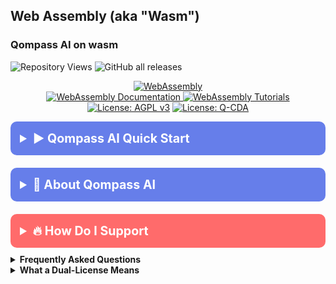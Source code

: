 <!----------/qompassai/wasm/README.md ---------------->
<!-- ----------Qompass AI WASM ----------------------->
<!-- Copyright (C) 2025 Qompass AI, All rights reserved -->
<!-------------------------------------------------------->

<h2> Web Assembly (aka "Wasm")</h2>

<h3> Qompass AI on wasm </h3>

![Repository Views](https://komarev.com/ghpvc/?username=qompassai-wasm)
![GitHub all releases](https://img.shields.io/github/downloads/qompassai/wasm/total?style=flat-square)

<p align="center">
<a href="https://webassembly.org/">
  <img src="https://img.shields.io/badge/WebAssembly-654FF0?style=for-the-badge&logo=webassembly&logoColor=white"
    alt="WebAssembly">
</a>
<br>
<a href="https://webassembly.org/docs/">
  <img src="https://img.shields.io/badge/Wasm_Documentation-blue?style=flat-square" alt="WebAssembly Documentation">
</a>
<a href="https://github.com/topics/webassembly-tutorial">
  <img src="https://img.shields.io/badge/Wasm_Tutorials-green?style=flat-square" alt="WebAssembly Tutorials">
</a>
<br>
<a href="https://www.gnu.org/licenses/agpl-3.0"><img src="https://img.shields.io/badge/License-AGPL%20v3-blue.svg"
    alt="License: AGPL v3"></a>
<a href="./LICENSE-QCDA"><img src="https://img.shields.io/badge/license-Q--CDA-lightgrey.svg" alt="License: Q-CDA"></a>
</p>

<details>
  <summary style="font-size: 1.4em; font-weight: bold; padding: 15px; background: #667eea; color: white; border-radius: 10px; cursor: pointer; margin: 10px 0;">
    <strong>▶️ Qompass AI Quick Start</strong>
  </summary>
  <div style="background: #f8f9fa; padding: 15px; border-radius: 5px; margin-top: 10px; font-family: monospace;">

```sh
curl -fSsL https://raw.githubusercontent.com/qompassai/wasm/main/scripts/quickstart.sh | sh
```
  </div>
  <blockquote style="font-size: 1.2em; line-height: 1.8; padding: 25px; background: #f8f9fa; border-left: 6px solid #667eea; border-radius: 8px; margin: 15px 0; box-shadow: 0 2px 8px rgba(0,0,0,0.1);">
    <details>
      <summary style="font-size: 1em; font-weight: bold; padding: 10px; background: #e9ecef; color: #333; border-radius: 5px; cursor: pointer; margin: 10px 0;">
        <strong>📄 We STRONGLY advise you read the script BEFORE running it 😉</strong>
      </summary>
      <pre style="background: #fff; padding: 15px; border-radius: 5px; border: 1px solid #ddd; overflow-x: auto;">
#!/bin/sh
# /qompassai/wasm/scripts/quickstart.sh
# Qompass AI WASM Quick Start
# Copyright (C) 2025 Qompass AI, All rights reserved
####################################################
set -eu
IFS=' 
'
XDG_BIN_HOME="${XDG_BIN_HOME:-$HOME/.local/bin}"
XDG_CONFIG_HOME="${XDG_CONFIG_HOME:-$HOME/.config}"
XDG_DATA_HOME="${XDG_DATA_HOME:-$HOME/.local/share}"
WASM_CONFIG_DIR="$XDG_CONFIG_HOME/wasm"
WASM_DATA_DIR="$XDG_DATA_HOME/wasm"
mkdir -p "$XDG_BIN_HOME" "$WASM_CONFIG_DIR" "$WASM_DATA_DIR"
case ":$PATH:" in
*":$XDG_BIN_HOME:"*) ;;
*) PATH="$XDG_BIN_HOME:$PATH" ;;
esac
export PATH
NEEDED_TOOLS="curl tar wget git"
MISSING=""
for tool in $NEEDED_TOOLS; do
        if ! command -v "$tool" >/dev/null 2>&1; then
                if [ -x "/usr/bin/$tool" ]; then
                        ln -sf "/usr/bin/$tool" "$XDG_BIN_HOME/$tool"
                        printf " → Added symlink for %s in %s\n" "$tool" "$XDG_BIN_HOME"
                else
                        MISSING="$MISSING $tool"
                fi
        fi
done
if [ -n "$MISSING" ]; then
        printf "⚠ Missing tools: %s\n" "$MISSING"
        printf "Please install with your package manager.\n"
        exit 1
fi
printf '╭──────────────────────────────────────╮\n'
printf '│     Qompass AI · WASM Quick‑Start    │\n'
printf '╰──────────────────────────────────────╯\n'
printf '   © 2025 Qompass AI. All rights reserved\n\n'
printf "This script will set up a local WebAssembly (WASM) developer toolkit in:\n"
printf "  %s (binaries)\n  %s (config)\n  %s (data)\n\n" "$XDG_BIN_HOME" "$WASM_CONFIG_DIR" "$WASM_DATA_DIR"
printf "Choose WASM runtimes to install:\n"
printf " 1) Wasmtime (Bytecode Alliance)\n"
printf " 2) Wasmer (JIT/WASI)\n"
printf " 3) Wazero (Go, portable)\n"
printf " 4) All (recommended)\n"
printf " q) Quit\n"
printf "Selection [4]: "
read -r CHOICE
[ -z "$CHOICE" ] && CHOICE=4
[ "$CHOICE" = "q" ] && exit 0
RUNTIMES=""
case "$CHOICE" in
1) RUNTIMES="wasmtime" ;;
2) RUNTIMES="wasmer" ;;
3) RUNTIMES="wazero" ;;
4) RUNTIMES="wasmtime wasmer wazero" ;;
*)
        printf "Unknown selection.\n"
        exit 1
        ;;
esac
arch_detect() {
        UNAME_ARCH="$(uname -m)"
        case "$UNAME_ARCH" in
        x86_64) echo "x86_64" ;;
        aarch64 | arm64) echo "aarch64" ;;
        *) echo "$UNAME_ARCH" ;;
        esac
}
ARCH=$(arch_detect)
OS="$(uname -s | tr '[:upper:]' '[:lower:]')"
install_wasmtime() {
        printf "→ Installing Wasmtime ...\n"
        LATEST="$(curl -s https://api.github.com/repos/bytecodealliance/wasmtime/releases/latest | grep -o 'tag_name": *"[^"]*' | head -1 | awk -F'"' '{print $3}')"
        [ -z "$LATEST" ] && LATEST="v21.0.0"
        URL="https://github.com/bytecodealliance/wasmtime/releases/download/$LATEST/wasmtime-$LATEST-${ARCH}-${OS}.tar.xz"
        DEST="$WASM_DATA_DIR/wasmtime"
        mkdir -p "$DEST"
        curl -fsSL "$URL" | tar -xJ -C "$DEST" --strip-components=1
        ln -sf "$DEST/wasmtime" "$XDG_BIN_HOME/wasmtime"
        printf " · Wasmtime installed and linked.\n"
}
install_wasmer() {
        printf "→ Installing Wasmer ...\n"
        WASMER_URL="https://get.wasmer.io"
        curl -fsSL "$WASMER_URL" | sh -s -- -y --prefix "$WASM_DATA_DIR/wasmer"
        ln -sf "$WASM_DATA_DIR/wasmer/bin/wasmer" "$XDG_BIN_HOME/wasmer"
        printf " · Wasmer installed and linked.\n"
}
install_wazero() {
        printf "→ Installing Wazero ...\n"
        LATEST="$(curl -s https://api.github.com/repos/tetratelabs/wazero/releases/latest | grep -o 'tag_name\": *\"[^\"]*' | head -1 | awk -F'\"' '{print $3}')"
        [ -z "$LATEST" ] && LATEST="v1.7.0"
        FILE="wazero-${OS}-${ARCH}"
        URL="https://github.com/tetratelabs/wazero/releases/download/$LATEST/$FILE"
        curl -fsSL "$URL" -o "$XDG_BIN_HOME/wazero"
        chmod +x "$XDG_BIN_HOME/wazero"
        printf " · Wazero installed.\n"
}
for R in $RUNTIMES; do
        case "$R" in
        wasmtime) install_wasmtime ;;
        wasmer) install_wasmer ;;
        wazero) install_wazero ;;
        esac
done
add_path_to_shell_rc() {
        rcfile=$1
        line="export PATH=\"$XDG_BIN_HOME:\$PATH\""
        if [ -f "$rcfile" ]; then
                if ! grep -Fxq "$line" "$rcfile"; then
                        printf '\n# Added by Qompass AI WASM quickstart script\n%s\n' "$line" >>"$rcfile"
                        printf " → Added PATH export to %s\n" "$rcfile"
                fi
        fi
}
add_path_to_shell_rc "$HOME/.bashrc"
add_path_to_shell_rc "$HOME/.zshrc"
add_path_to_shell_rc "$HOME/.profile"
printf "\n✅ WASM developer environment set up in user space!\n"
printf "→ Binaries: %s (add to your PATH if not there already)\n" "$XDG_BIN_HOME"
printf "→ Data:     %s\n" "$WASM_DATA_DIR"
printf "→ Config:   %s\n" "$WASM_CONFIG_DIR"
printf "\nTest with: wasmtime --version, wasmer --version, wazero --help\n"
printf "Please restart your terminal or run 'export PATH=\"%s:\$PATH\"' to update your environment.\n" "$XDG_BIN_HOME"
exit 0
</pre> </details> <p>Or, <a href="https://github.com/qompassai/wasm/blob/main/scripts/quickstart.sh" target="_blank">View the quickstart script</a>.</p>

  </blockquote>
</details>

</blockquote>
</details>

<details>
<summary style="font-size: 1.4em; font-weight: bold; padding: 15px; background: #667eea; color: white; border-radius: 10px; cursor: pointer; margin: 10px 0;"><strong>🧭 About Qompass AI</strong></summary>
<blockquote style="font-size: 1.2em; line-height: 1.8; padding: 25px; background: #f8f9fa; border-left: 6px solid #667eea; border-radius: 8px; margin: 15px 0; box-shadow: 0 2px 8px rgba(0,0,0,0.1);">

<div align="center">
  <p>Matthew A. Porter<br>
  Former Intelligence Officer<br>
  Educator & Learner<br>
  DeepTech Founder & CEO</p>
</div>

<h3>Publications</h3>
  <p>
    <a href="https://orcid.org/0000-0002-0302-4812">
      <img src="https://img.shields.io/badge/ORCID-0000--0002--0302--4812-green?style=flat-square&logo=orcid" alt="ORCID">
    </a>
    <a href="https://www.researchgate.net/profile/Matt-Porter-7">
      <img src="https://img.shields.io/badge/ResearchGate-Open--Research-blue?style=flat-square&logo=researchgate" alt="ResearchGate">
    </a>
    <a href="https://zenodo.org/communities/qompassai">
      <img src="https://img.shields.io/badge/Zenodo-Publications-blue?style=flat-square&logo=zenodo" alt="Zenodo">
    </a>
  </p>

<h3>Developer Programs</h3>

[![NVIDIA Developer](https://img.shields.io/badge/NVIDIA-Developer_Program-76B900?style=for-the-badge\&logo=nvidia\&logoColor=white)](https://developer.nvidia.com/)
[![Meta Developer](https://img.shields.io/badge/Meta-Developer_Program-0668E1?style=for-the-badge\&logo=meta\&logoColor=white)](https://developers.facebook.com/)
[![HackerOne](https://img.shields.io/badge/-HackerOne-%23494649?style=for-the-badge\&logo=hackerone\&logoColor=white)](https://hackerone.com/phaedrusflow)
[![HuggingFace](https://img.shields.io/badge/HuggingFace-qompass-yellow?style=flat-square\&logo=huggingface)](https://huggingface.co/qompass)
[![Epic Games Developer](https://img.shields.io/badge/Epic_Games-Developer_Program-313131?style=for-the-badge\&logo=epic-games\&logoColor=white)](https://dev.epicgames.com/)

<h3>Professional Profiles</h3>
  <p>
    <a href="https://www.linkedin.com/in/matt-a-porter-103535224/">
      <img src="https://img.shields.io/badge/LinkedIn-Matt--Porter-blue?style=flat-square&logo=linkedin" alt="Personal LinkedIn">
    </a>
    <a href="https://www.linkedin.com/company/95058568/">
      <img src="https://img.shields.io/badge/LinkedIn-Qompass--AI-blue?style=flat-square&logo=linkedin" alt="Startup LinkedIn">
    </a>
  </p>

<h3>Social Media</h3>
  <p>
    <a href="https://twitter.com/PhaedrusFlow">
      <img src="https://img.shields.io/badge/Twitter-@PhaedrusFlow-blue?style=flat-square&logo=twitter" alt="X/Twitter">
    </a>
    <a href="https://www.instagram.com/phaedrusflow">
      <img src="https://img.shields.io/badge/Instagram-phaedrusflow-purple?style=flat-square&logo=instagram" alt="Instagram">
    </a>
    <a href="https://www.youtube.com/@qompassai">
      <img src="https://img.shields.io/badge/YouTube-QompassAI-red?style=flat-square&logo=youtube" alt="Qompass AI YouTube">
    </a>
  </p>

</blockquote>
</details>

<details>
<summary style="font-size: 1.4em; font-weight: bold; padding: 15px; background: #ff6b6b; color: white; border-radius: 10px; cursor: pointer; margin: 10px 0;"><strong>🔥 How Do I Support</strong></summary>
<blockquote style="font-size: 1.2em; line-height: 1.8; padding: 25px; background: #fff5f5; border-left: 6px solid #ff6b6b; border-radius: 8px; margin: 15px 0; box-shadow: 0 2px 8px rgba(0,0,0,0.1);">

<div align="center">

<table>
<tr>
<th align="center">🏛️ Qompass AI Pre-Seed Funding 2023-2025</th>
<th align="center">🏆 Amount</th>
<th align="center">📅 Date</th>
</tr>
<tr>
<td><a href="https://github.com/qompassai/r4r" title="RJOS/Zimmer Biomet Research Grant Repository">RJOS/Zimmer Biomet Research Grant</a></td>
<td align="center">$30,000</td>
<td align="center">March 2024</td>
</tr>
<tr>
<td><a href="https://github.com/qompassai/PathFinders" title="GitHub Repository">Pathfinders Intern Program</a><br>
<small><a href="https://www.linkedin.com/posts/evergreenbio_bioscience-internships-workforcedevelopment-activity-7253166461416812544-uWUM/" target="_blank">View on LinkedIn</a></small></td>
<td align="center">$2,000</td>
<td align="center">October 2024</td>
</tr>
</table>

<br>
<h4>🤝 How To Support Our Mission</h4>

[![GitHub Sponsors](https://img.shields.io/badge/GitHub-Sponsor-EA4AAA?style=for-the-badge\&logo=github-sponsors\&logoColor=white)](https://github.com/sponsors/phaedrusflow)
[![Patreon](https://img.shields.io/badge/Patreon-Support-F96854?style=for-the-badge\&logo=patreon\&logoColor=white)](https://patreon.com/qompassai)
[![Liberapay](https://img.shields.io/badge/Liberapay-Donate-F6C915?style=for-the-badge\&logo=liberapay\&logoColor=black)](https://liberapay.com/qompassai)
[![Open Collective](https://img.shields.io/badge/Open%20Collective-Support-7FADF2?style=for-the-badge\&logo=opencollective\&logoColor=white)](https://opencollective.com/qompassai)
[![Buy Me A Coffee](https://img.shields.io/badge/Buy%20Me%20A%20Coffee-Support-FFDD00?style=for-the-badge\&logo=buy-me-a-coffee\&logoColor=black)](https://www.buymeacoffee.com/phaedrusflow)
<details markdown="1">
<summary><strong>🔐 Cryptocurrency Donations</strong></summary>

**Monero (XMR):**

<div align="center">
  <img src="https://www.github.com/qompassai/svg/assets/monero-qr.svg" alt="Monero QR Code" width="180">
</div>

<div style="margin: 10px 0;">
    <code>42HGspSFJQ4MjM5ZusAiKZj9JZWhfNgVraKb1eGCsHoC6QJqpo2ERCBZDhhKfByVjECernQ6KeZwFcnq8hVwTTnD8v4PzyH</code>
  </div>

<button onclick="navigator.clipboard.writeText('42HGspSFJQ4MjM5ZusAiKZj9JZWhfNgVraKb1eGCsHoC6QJqpo2ERCBZDhhKfByVjECernQ6KeZwFcnq8hVwTTnD8v4PzyH')" style="padding: 6px 12px; background: #FF6600; color: white; border: none; border-radius: 4px; cursor: pointer;">
    📋 Copy Address
  </button>
<p><i>Funding helps us continue our research at the intersection of AI, healthcare, and education</i></p>

</blockquote>
</details>
</details>

<details id="FAQ">
  <summary><strong>Frequently Asked Questions</strong></summary>

### Q: How do you mitigate against bias?

**TLDR - we do math to make AI ethically useful**

### A: We delineate between mathematical bias (MB) - a fundamental parameter in neural network equations - and algorithmic/social bias (ASB). While MB is optimized during model training through backpropagation, ASB requires careful consideration of data sources, model architecture, and deployment strategies. We implement attention mechanisms for improved input processing and use legal open-source data and secure web-search APIs to help mitigate ASB.

[AAMC AI Guidelines | One way to align AI against ASB](https://www.aamc.org/about-us/mission-areas/medical-education/principles-ai-use)

### AI Math at a glance

## Forward Propagation Algorithm

$$
z = \sum_{i=1}^{n} w_ix_i + b
$$

Where:

* $y$ represents the model output
* $(x\_1, x\_2, ..., x\_n)$ are input features
* $(w\_1, w\_2, ..., w\_n)$ are feature weights
* $b$ is the bias term

### Neural Network Activation

For neural networks, the bias term is incorporated before activation:

$$
y = w_1x_1 + w_2x_2 + ... + w_nx_n + b
$$
$$
a = \sigma(z)
$$

Where:

* $z$ is the weighted sum plus bias
* $a$ is the activation output
* $\sigma$ is the activation function

### Attention Mechanism- aka what makes the Transformer (The "T" in ChatGPT) powerful

* [Attention High level overview video](https://www.youtube.com/watch?v=fjJOgb-E41w)

* [Attention Is All You Need Arxiv Paper](https://arxiv.org/abs/1706.03762)

The Attention mechanism equation is:

$$
\text{Attention}(Q, K, V) = \text{softmax}\left( \frac{QK^T}{\sqrt{d\_k}} \right) V
$$

Where:

* $Q$ represents the Query matrix
* $K$ represents the Key matrix
* $V$ represents the Value matrix
* $d\_k$ is the dimension of the key vectors
* $\text{softmax}(\cdot)$ normalizes scores to sum to 1

### Q: Do I have to buy a Linux computer to use this? I don't have time for that!

### A: No. You can run Linux and/or the tools we share alongside your existing operating system:

* Windows users can use Windows Subsystem for Linux [WSL](https://learn.microsoft.com/en-us/windows/wsl/install)
* Mac users can use [Homebrew](https://brew.sh/)
* The code-base instructions were developed with both beginners and advanced users in mind.

### Q: Do you have to get a masters in AI?

### A: Not if you don't want to. To get competent enough to get past ChatGPT dependence at least, you just need a computer and a beginning's mindset. Huggingface is a good place to start.

* [Huggingface](https://docs.google.com/presentation/d/1IkzESdOwdmwvPxIELYJi8--K3EZ98_cL6c5ZcLKSyVg/edit#slide=id.p)

### Q: What makes a "small" AI model?

### A: AI models ~=10 billion(10B) parameters and below. For comparison, OpenAI's GPT4o contains approximately 200B parameters.

</details>

<details id="Dual-License Notice">
  <summary><strong>What a Dual-License Means</strong></summary>

### Protection for Vulnerable Populations

The dual licensing aims to address the cybersecurity gap that disproportionately affects underserved populations. As highlighted by recent attacks<sup><a href="#ref1">\[1]</a></sup>, low-income residents, seniors, and foreign language speakers face higher-than-average risks of being victims of cyberattacks. By offering both open-source and commercial licensing options, we encourage the development of cybersecurity solutions that can reach these vulnerable groups while also enabling sustainable development and support.

### Preventing Malicious Use

The AGPL-3.0 license ensures that any modifications to the software remain open source, preventing bad actors from creating closed-source variants that could be used for exploitation. This is especially crucial given the rising threats to vulnerable communities, including children in educational settings. The attack on Minneapolis Public Schools, which resulted in the leak of 300,000 files and a $1 million ransom demand, highlights the importance of transparency and security<sup><a href="#ref8">\[8]</a></sup>.

### Addressing Cybersecurity in Critical Sectors

The commercial license option allows for tailored solutions in critical sectors such as healthcare, which has seen significant impacts from cyberattacks. For example, the recent Change Healthcare attack<sup><a href="#ref4">\[4]</a></sup> affected millions of Americans and caused widespread disruption for hospitals and other providers. In January 2025, CISA<sup><a href="#ref2">\[2]</a></sup> and FDA<sup><a href="#ref3">\[3]</a></sup> jointly warned of critical backdoor vulnerabilities in Contec CMS8000 patient monitors, revealing how medical devices could be compromised for unauthorized remote access and patient data manipulation.

### Supporting Cybersecurity Awareness

The dual licensing model supports initiatives like the Cybersecurity and Infrastructure Security Agency (CISA) efforts to improve cybersecurity awareness<sup><a href="#ref7">\[7]</a></sup> in "target rich" sectors, including K-12 education<sup><a href="#ref5">\[5]</a></sup>. By allowing both open-source and commercial use, we aim to facilitate the development of tools that support these critical awareness and protection efforts.

### Bridging the Digital Divide

The unfortunate reality is that too many individuals and organizations have gone into a frenzy in every facet of our daily lives<sup><a href="#ref6">\[6]</a></sup>. These unfortunate folks identify themselves with their talk of "10X" returns and building towards Artificial General Intelligence aka "AGI" while offering GPT wrappers. Our dual licensing approach aims to acknowledge this deeply concerning predatory paradigm with clear eyes while still operating to bring the best parts of the open-source community with our services and solutions.

### Recent Cybersecurity Attacks

Recent attacks underscore the importance of robust cybersecurity measures:

* The Change Healthcare cyberattack in February 2024 affected millions of Americans and caused significant disruption to healthcare providers.
* The White House and Congress jointly designated October 2024 as Cybersecurity Awareness Month. This designation comes with over 100 actions that align the Federal government and public/private sector partners are taking to help every man, woman, and child to safely navigate the age of AI.

By offering both open source and commercial licensing options, we strive to create a balance that promotes innovation and accessibility. We address the complex cybersecurity challenges faced by vulnerable populations and critical infrastructure sectors as the foundation of our solutions, not an afterthought.

### References

<div id="footnotes">
<p id="ref1"><strong>[1]</strong> <a href="https://www.whitehouse.gov/briefing-room/statements-releases/2024/10/02/international-counter-ransomware-initiative-2024-joint-statement/">International Counter Ransomware Initiative 2024 Joint Statement</a></p>

<p id="ref2"><strong>[2]</strong> <a href="https://www.cisa.gov/sites/default/files/2025-01/fact-sheet-contec-cms8000-contains-a-backdoor-508c.pdf">Contec CMS8000 Contains a Backdoor</a></p>

<p id="ref3"><strong>[3]</strong> <a href="https://www.aha.org/news/headline/2025-01-31-cisa-fda-warn-vulnerabilities-contec-patient-monitors">CISA, FDA warn of vulnerabilities in Contec patient monitors</a></p>

<p id="ref4"><strong>[4]</strong> <a href="https://www.chiefhealthcareexecutive.com/view/the-top-10-health-data-breaches-of-the-first-half-of-2024">The Top 10 Health Data Breaches of the First Half of 2024</a></p>

<p id="ref5"><strong>[5]</strong> <a href="https://www.cisa.gov/K12Cybersecurity">CISA's K-12 Cybersecurity Initiatives</a></p>

<p id="ref6"><strong>[6]</strong> <a href="https://www.ftc.gov/business-guidance/blog/2024/09/operation-ai-comply-continuing-crackdown-overpromises-ai-related-lies">Federal Trade Commission Operation AI Comply: continuing the crackdown on overpromises and AI-related lies</a></p>

<p id="ref7"><strong>[7]</strong> <a href="https://www.whitehouse.gov/briefing-room/presidential-actions/2024/09/30/a-proclamation-on-cybersecurity-awareness-month-2024/">A Proclamation on Cybersecurity Awareness Month, 2024</a></p>

<p id="ref8"><strong>[8]</strong> <a href="https://therecord.media/minneapolis-schools-say-data-breach-affected-100000/">Minneapolis school district says data breach affected more than 100,000 people</a></p>
</div>
</details>
